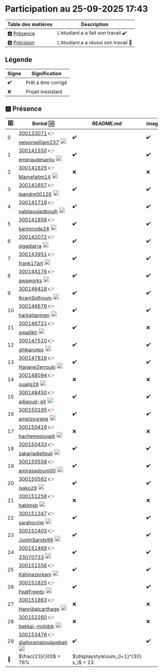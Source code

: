 # Participation au 25-09-2025 17:43

| Table des matières            | Description                                             |
|-------------------------------|---------------------------------------------------------|
| :a: [Présence](#a-présence)   | L'étudiant.e a fait son travail    :heavy_check_mark:   |
| :b: [Précision](#b-précision) | L'étudiant.e a réussi son travail  :tada:               |

## Légende

| Signe              | Signification                 |
|--------------------|-------------------------------|
| :heavy_check_mark: | Prêt à être corrigé           |
| :x:                | Projet inexistant             |

## :a: Présence

|:hash:| Boréal :id:                | README.md    | images |
|------|----------------------------|--------------|--------|
| 0 | [300133071](../300133071/README.md) :point_right: [nelsonwilliam237](https://github.com/nelsonwilliam237) <image src='https://avatars0.githubusercontent.com/u/181301859?s=460&v=4' width=20 height=20></image> | :heavy_check_mark: | :heavy_check_mark: |
| 1 | [300141550](../300141550/README.md) :point_right: [emeraudesantu](https://github.com/emeraudesantu) <image src='https://avatars0.githubusercontent.com/u/211749528?s=460&v=4' width=20 height=20></image> | :heavy_check_mark: | :heavy_check_mark: |
| 2 | [300141625](../300141625/README.md) :point_right: [Mamefatim14](https://github.com/Mamefatim14) <image src='https://avatars0.githubusercontent.com/u/188626020?s=460&v=4' width=20 height=20></image> | :x: | :x: |
| 3 | [300141657](../300141657/README.md) :point_right: [leandre00126](https://github.com/leandre00126) <image src='https://avatars0.githubusercontent.com/u/194731088?s=460&v=4' width=20 height=20></image> | :heavy_check_mark: | :heavy_check_mark: |
| 4 | [300141716](../300141716/README.md) :point_right: [nabilaouladbouih](https://github.com/nabilaouladbouih) <image src='https://avatars0.githubusercontent.com/u/125617838?s=460&v=4' width=20 height=20></image> | :heavy_check_mark: | :heavy_check_mark: |
| 5 | [300141858](../300141858/README.md) :point_right: [karimcode24](https://github.com/karimcode24) <image src='https://avatars0.githubusercontent.com/u/205304457?s=460&v=4' width=20 height=20></image> | :heavy_check_mark: | :heavy_check_mark: |
| 6 | [300142072](../300142072/README.md) :point_right: [sigadiarra](https://github.com/sigadiarra) <image src='https://avatars0.githubusercontent.com/u/230452797?s=460&v=4' width=20 height=20></image> | :heavy_check_mark: | :heavy_check_mark: |
| 7 | [300143951](../300143951/README.md) :point_right: [frank17art](https://github.com/frank17art) <image src='https://avatars0.githubusercontent.com/u/205994994?s=460&v=4' width=20 height=20></image> | :heavy_check_mark: | :heavy_check_mark: |
| 8 | [300144176](../300144176/README.md) :point_right: [awaworks](https://github.com/awaworks) <image src='https://avatars0.githubusercontent.com/u/223561186?s=460&v=4' width=20 height=20></image> | :heavy_check_mark: | :heavy_check_mark: |
| 9 | [300146418](../300146418/README.md) :point_right: [IkramSidhoum](https://github.com/IkramSidhoum) <image src='https://avatars0.githubusercontent.com/u/198275764?s=460&v=4' width=20 height=20></image> | :heavy_check_mark: | :heavy_check_mark: |
| 10 | [300146676](../300146676/README.md) :point_right: [harkatiaymen](https://github.com/harkatiaymen) <image src='https://avatars0.githubusercontent.com/u/211595997?s=460&v=4' width=20 height=20></image> | :heavy_check_mark: | :heavy_check_mark: |
| 11 | [300146721](../300146721/README.md) :point_right: [smailikh](https://github.com/smailikh) <image src='https://avatars0.githubusercontent.com/u/222739217?s=460&v=4' width=20 height=20></image> | :heavy_check_mark: | :x: |
| 12 | [300147510](../300147510/README.md) :point_right: [ghikanotes](https://github.com/ghikanotes) <image src='https://avatars0.githubusercontent.com/u/212286223?s=460&v=4' width=20 height=20></image> | :heavy_check_mark: | :heavy_check_mark: |
| 13 | [300147816](../300147816/README.md) :point_right: [HananeZerrouki](https://github.com/HananeZerrouki) <image src='https://avatars0.githubusercontent.com/u/230452383?s=460&v=4' width=20 height=20></image> | :heavy_check_mark: | :heavy_check_mark: |
| 14 | [300148094](../300148094/README.md) :point_right: [ouailg28](https://github.com/ouailg28) <image src='https://avatars0.githubusercontent.com/u/212054634?s=460&v=4' width=20 height=20></image> | :x: | :x: |
| 15 | [300148450](../300148450/README.md) :point_right: [adjaoud-git](https://github.com/adjaoud-git) <image src='https://avatars0.githubusercontent.com/u/205994730?s=460&v=4' width=20 height=20></image> | :heavy_check_mark: | :heavy_check_mark: |
| 16 | [300150195](../300150195/README.md) :point_right: [amelzourane](https://github.com/amelzourane) <image src='https://avatars0.githubusercontent.com/u/211596474?s=460&v=4' width=20 height=20></image> | :heavy_check_mark: | :heavy_check_mark: |
| 17 | [300150416](../300150416/README.md) :point_right: [hachemsouyadi](https://github.com/hachemsouyadi) <image src='https://avatars0.githubusercontent.com/u/211596263?s=460&v=4' width=20 height=20></image> | :x: | :x: |
| 18 | [300150433](../300150433/README.md) :point_right: [zakariadjellouli](https://github.com/zakariadjellouli) <image src='https://avatars0.githubusercontent.com/u/211743410?s=460&v=4' width=20 height=20></image> | :heavy_check_mark: | :heavy_check_mark: |
| 19 | [300150558](../300150558/README.md) :point_right: [amirasadouni00](https://github.com/amirasadouni00) <image src='https://avatars0.githubusercontent.com/u/212186770?s=460&v=4' width=20 height=20></image> | :heavy_check_mark: | :heavy_check_mark: |
| 20 | [300150562](../300150562/README.md) :point_right: [isako29](https://github.com/isako29) <image src='https://avatars0.githubusercontent.com/u/205994758?s=460&v=4' width=20 height=20></image> | :heavy_check_mark: | :heavy_check_mark: |
| 21 | [300151258](../300151258/README.md) :point_right: [hakimsb](https://github.com/hakimsb) <image src='https://avatars0.githubusercontent.com/u/231778604?s=460&v=4' width=20 height=20></image> | :x: | :x: |
| 22 | [300151347](../300151347/README.md) :point_right: [sarahocine](https://github.com/sarahocine) <image src='https://avatars0.githubusercontent.com/u/207281891?s=460&v=4' width=20 height=20></image> | :heavy_check_mark: | :heavy_check_mark: |
| 23 | [300151403](../300151403/README.md) :point_right: [JustinSandy99](https://github.com/JustinSandy99) <image src='https://avatars0.githubusercontent.com/u/211593057?s=460&v=4' width=20 height=20></image> | :heavy_check_mark: | :heavy_check_mark: |
| 24 | [300151469](../300151469/README.md) :point_right: [33070733](https://github.com/33070733) <image src='https://avatars0.githubusercontent.com/u/212077526?s=460&v=4' width=20 height=20></image> | :heavy_check_mark: | :heavy_check_mark: |
| 25 | [300151556](../300151556/README.md) :point_right: [Kahinazerkani](https://github.com/Kahinazerkani) <image src='https://avatars0.githubusercontent.com/u/231781132?s=460&v=4' width=20 height=20></image> | :heavy_check_mark: | :heavy_check_mark: |
| 26 | [300151825](../300151825/README.md) :point_right: [FeatFreedy](https://github.com/FeatFreedy) <image src='https://avatars0.githubusercontent.com/u/195238262?s=460&v=4' width=20 height=20></image> | :heavy_check_mark: | :heavy_check_mark: |
| 27 | [300151863](../300151863/README.md) :point_right: [Hannibalcarthage](https://github.com/Hannibalcarthage) <image src='https://avatars0.githubusercontent.com/u/205994935?s=460&v=4' width=20 height=20></image> | :x: | :x: |
| 28 | [300152260](../300152260/README.md) :point_right: [bekkai-mohibb](https://github.com/bekkai-mohibb) <image src='https://avatars0.githubusercontent.com/u/212179557?s=460&v=4' width=20 height=20></image> | :x: | :x: |
| 29 | [300153476](../300153476/README.md) :point_right: [dialloramatoulayebah](https://github.com/dialloramatoulayebah) <image src='https://avatars0.githubusercontent.com/u/129418622?s=460&v=4' width=20 height=20></image> | :heavy_check_mark: | :heavy_check_mark: |
| :abacus: |  $\frac{23}{30}$  =  76% | $\displaystyle\sum_{i=1}^{30} s_i$ = 23 |
